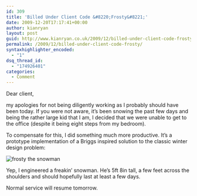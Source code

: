 ```yaml
---
id: 309
title: 'Billed Under Client Code &#8220;Frosty&#8221;'
date: 2009-12-20T17:17:41+00:00
author: kianryan
layout: post
guid: http://www.kianryan.co.uk/2009/12/billed-under-client-code-frosty/
permalink: /2009/12/billed-under-client-code-frosty/
syntaxhighlighter_encoded:
  - "1"
dsq_thread_id:
  - "174926401"
categories:
  - Comment
---
```

Dear client,

my apologies for not being diligently working as I probably should have been today. If you were not aware, it&#8217;s been snowing the past few days and being the rather large kid that I am, I decided that we were unable to get to the office (despite it being eight steps from my bedroom).

To compensate for this, I did something much more productive. It&#8217;s a prototype implementation of a Briggs inspired solution to the classic winter design problem:

![frosty the snowman](http://farm3.static.flickr.com/2513/4200690882_843dc64114.jpg "Snowman")

Yep, I engineered a freakin&#8217; snowman. He&#8217;s 5ft 8in tall, a few feet across the shoulders and should hopefully last at least a few days.

Normal service will resume tomorrow.